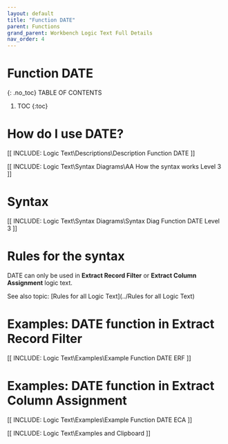 ```yaml
---
layout: default
title: "Function DATE"
parent: Functions
grand_parent: Workbench Logic Text Full Details
nav_order: 4
---
```

# Function DATE
{: .no_toc}
TABLE OF CONTENTS 
1. TOC
{:toc}  


# How do I use DATE? 

[[ INCLUDE: Logic Text\Descriptions\Description Function DATE ]]

[[ INCLUDE: Logic Text\Syntax Diagrams\AA How the syntax works Level 3 ]]

# Syntax 

[[ INCLUDE: Logic Text\Syntax Diagrams\Syntax Diag Function DATE Level 3 ]]

# Rules for the syntax 

DATE can only be used in **Extract Record Filter** or **Extract Column Assignment** logic text.

See also topic: [Rules for all Logic Text](../Rules for all Logic Text) 

# Examples: DATE function in Extract Record Filter 

[[ INCLUDE: Logic Text\Examples\Example Function DATE ERF ]]

# Examples: DATE function in Extract Column Assignment 

[[ INCLUDE: Logic Text\Examples\Example Function DATE ECA ]]

[[ INCLUDE: Logic Text\Examples and Clipboard ]]

